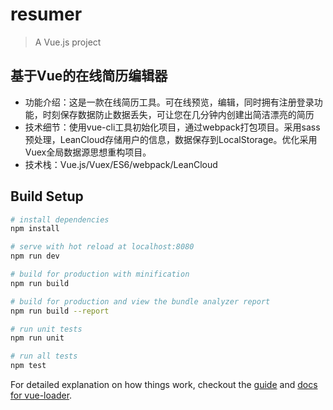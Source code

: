 # resumer

> A Vue.js project

## 基于Vue的在线简历编辑器 

- 功能介绍：这是一款在线简历工具。可在线预览，编辑，同时拥有注册登录功能，时刻保存数据防止数据丢失，可让您在几分钟内创建出简洁漂亮的简历
- 技术细节：使用vue-cli工具初始化项目，通过webpack打包项目。采用sass预处理，LeanCloud存储用户的信息，数据保存到LocalStorage。优化采用Vuex全局数据源思想重构项目。
- 技术栈：Vue.js/Vuex/ES6/webpack/LeanCloud

## Build Setup

``` bash
# install dependencies
npm install

# serve with hot reload at localhost:8080
npm run dev

# build for production with minification
npm run build

# build for production and view the bundle analyzer report
npm run build --report

# run unit tests
npm run unit

# run all tests
npm test
```

For detailed explanation on how things work, checkout the [guide](http://vuejs-templates.github.io/webpack/) and [docs for vue-loader](http://vuejs.github.io/vue-loader).
